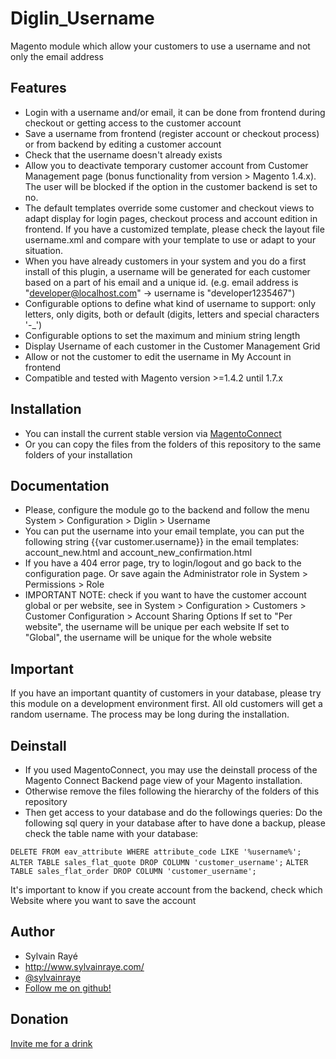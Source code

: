# Diglin_Username #

Magento module which allow your customers to use a username and not only the email address

## Features

- Login with a username and/or email, it can be done from frontend during checkout or getting access to the customer account
- Save a username from frontend (register account or checkout process) or from backend by editing a customer account
- Check that the username doesn't already exists
- Allow you to deactivate temporary customer account from Customer Management page (bonus functionality from version > Magento 1.4.x). The user will be blocked if the option in the customer backend is set to no.
- The default templates override some customer and checkout views to adapt display for login pages, checkout process and account edition in frontend. If you have a customized template, please check the layout file username.xml and compare with your template to use or adapt to your situation.
- When you have already customers in your system and you do a first install of this plugin, a username will be generated for each customer based on a part of his email and a unique id. (e.g. email address is "developer@localhost.com" -> username is "developer1235467")
- Configurable options to define what kind of username to support: only letters, only digits, both or default (digits, letters and special characters '-_')
- Configurable options to set the maximum and minium string length
- Display Username of each customer in the Customer Management Grid
- Allow or not the customer to edit the username in My Account in frontend
- Compatible and tested with Magento version >=1.4.2 until 1.7.x

## Installation

- You can install the current stable version via [MagentoConnect](http://www.magentocommerce.com/magento-connect/username-support-login-register-checkout-by-diglin.html)
- Or you can copy the files from the folders of this repository to the same folders of your installation

## Documentation

- Please, configure the module go to the backend and follow the menu System > Configuration > Diglin > Username
- You can put the username into your email template, you can put the following string {{var customer.username}} in the email templates: account_new.html and account_new_confirmation.html
- If you have a 404 error page, try to login/logout and go back to the configuration page. Or save again the Administrator role in System > Permissions > Role
- IMPORTANT NOTE: check if you want to have the customer account global or per website, see in System > Configuration > Customers > Customer Configuration > Account Sharing Options
  If set to "Per website", the username will be unique per each website
  If set to "Global", the username will be unique for the whole website

## Important

If you have an important quantity of customers in your database, please try this module on a development environment first. All old customers will get a random username. The process may be long during the installation.

## Deinstall

- If you used MagentoConnect, you may use the deinstall process of the Magento Connect Backend page view of your Magento installation. 
- Otherwise remove the files following the hierarchy of the folders of this repository
- Then get access to your database and do the followings queries:
  Do the following sql query in your database after to have done a backup, please check the table name with your database:

`DELETE FROM eav_attribute WHERE attribute_code LIKE '%username%';`
`ALTER TABLE sales_flat_quote DROP COLUMN 'customer_username';`
`ALTER TABLE sales_flat_order DROP COLUMN 'customer_username';`

It's important to know if you create account from the backend, check which Website where you want to save the account

## Author

* Sylvain Rayé
* http://www.sylvainraye.com/
* [@sylvainraye](https://twitter.com/sylvainraye)
* [Follow me on github!](https://github.com/diglin)
 
## Donation

[Invite me for a drink](https://www.paypal.com/cgi-bin/webscr?cmd=_s-xclick&hosted_button_id=Y66QHLU5VX5BC)